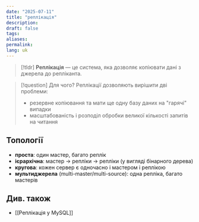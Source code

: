 ```yaml
---
date: "2025-07-11"
title: "реплікація"
description: 
draft: false
tags: 
aliases: 
permalink: 
lang: uk
---
```


> [!tldr]
> **Реплікація** — це система, яка дозволяє копіювати дані з джерела до репліканта.

> [!question] Для чого?
> Реплікації дозволяють вирішити дві проблеми:
> - резервне копіювання та мати ще одну базу даних на "гарячі" випадки
> - масштабованість і розподіл обробки великої кількості запитів на читання

## Топології

- **проста**: один мастер, багато реплік
- **ієрархічна**: мастер -> репліки -> репліки (у вигляді бінарного дерева)
- **кругова**: кожен сервер є одночасно і мастером і реплікою
- **мультиджерела** (multi-master/multi-source): одна репліка, багато мастерів 

## Див. також

- [[Реплікація у MySQL]]